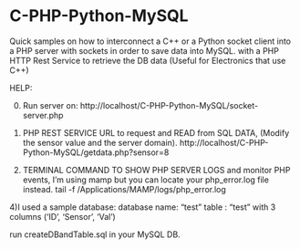 C-PHP-Python-MySQL
==================

Quick samples on how to interconnect a C++ or a Python socket client into a PHP server with sockets in order to save data into MySQL. with a PHP HTTP Rest Service to retrieve the DB data (Useful for Electronics that use C++)

HELP:

0) Run server on:
	http://localhost/C-PHP-Python-MySQL/socket-server.php

2) PHP REST SERVICE URL to request and READ from SQL DATA, (Modify the sensor value and the server domain).
	http://localhost/C-PHP-Python-MySQL/getdata.php?sensor=8

3) TERMINAL COMMAND TO SHOW PHP SERVER LOGS and monitor PHP events, I’m using mamp but you can locate your php_error.log file instead.
	 tail -f /Applications/MAMP/logs/php_error.log 

4)I used a sample database:
 database name: “test” 
 table : “test” with 3 columns (‘ID’, ‘Sensor’, ‘Val’)
 
 run createDBandTable.sql in your MySQL DB.
